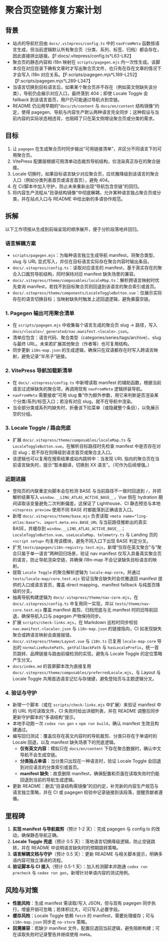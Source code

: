 # 聚合页空链修复方案计划

## 背景

- 站点的导航栏目由 `docs/.vitepress/config.ts` 中的 `navFromMeta` 函数按语言生成，但当前逻辑默认所有聚合页（分类、系列、标签、归档）都会存在，因此直接拼出链接。【F:docs/.vitepress/config.ts†L63-L82】
- 聚合页的静态内容和 i18n 映射在 `scripts/pagegen.mjs` 内一次性生成。该脚本仅在对应目录下确有文章时才写出聚合页文件，也只有在存在文章的情况下才会写入 i18n 对应关系。【F:scripts/pagegen.mjs†L189-L252】【F:scripts/pagegen.mjs†L289-L347】
- 当语言切换到目标语言后，如果某个聚合页并不存在（例如英文侧缺失该分类），导航仍会展示对应入口，最终落到 404；即使 Locale Toggle 会 fallback 到该语言首页，用户仍可能通过导航点到空链。
- README 仍沿用早期的“`docs/zh/content` 与 `docs/en/content` 结构镜像”约定，使得 pagegen、导航与内容生产默认两种语言完全同步；这种假设与当前内容的实际状态相违背，也阻碍了只在英文侧增设聚合页或分类的需求。

## 目标

1. 让 `pagegen` 在生成聚合页时同步输出“可用链接清单”，并区分不同语言下的可用聚合页。
2. VitePress 配置层根据可用清单动态裁剪导航结构，仅渲染真正存在的聚合链接。
3. Locale 切换时，如果目标语言缺少对应聚合页，应优雅降级到该语言的聚合入口（例如分类列表首页或语言首页），避免 404。
4. 在 CI/脚本中加入守护，防止未来重新出现“导航包含空链”的回归。
5. 将内容生产流程从“目录结构镜像”中彻底解耦，允许某种语言独占聚合页或分类，并在站点入口与 README 中给出新的多语协作规范。

## 拆解

以下工作项按从生成到前端呈现的顺序展开，便于分阶段落地并回归。

### 语言解耦方案

- `scripts/pagegen.mjs`：为每种语言独立生成导航 manifest，将聚合类型、slug 与 URL 显式写入，并仅在目标语言实际存在聚合内容时输出条目。
- `docs/.vitepress/config.ts`：读取对应语言的 manifest，基于真实存在的聚合入口裁剪导航结构，同时保持对旧 manifest 缺失场景的兼容。
- `docs/.vitepress/theme/composables/localeMap.ts`：解析跨语言映射时优先查询 manifest，若找不到目标聚合页则回退到该语言的聚合索引或首页。
- `docs/.vitepress/theme/components/LocaleToggleButton.vue`：仅展示实际存在的语言切换目标；当映射缺失时触发上述回退逻辑，避免暴露空链。

### 1. Pagegen 输出可用聚合清单

- 在 `scripts/pagegen.mjs` 中收集每个语言生成的聚合页 slug → 路径，写入 `docs/<locale>/_generated/nav.manifest.<locale>.json`。
- 清单应包含：语言代码、聚合类型（categories/series/tags/archive）、slug 与最终 URL。未来若扩展其他聚合（作者等）也可复用结构。
- 同步更新 `i18n-map.json` 的生成逻辑，确保只在双语都存在时写入跨语言映射，避免记录“半吊子”链接。

### 2. VitePress 导航加载新清单

- 在 `docs/.vitepress/config.ts` 中新增读取 manifest 的辅助函数，根据当前语言过滤掉缺失的聚合项，再调用现有 `navFromMeta` 逻辑拼装导航。
- `navFromMeta` 需要接收“可用 slug 集”作为额外参数，用它来判断是否渲染某个分类/系列/标签入口；若没有对应 slug，就不在导航中渲染。
- 当全部分类或系列均缺失时，折叠该下拉菜单（或隐藏整个条目），以免展示空的分组。

### 3. Locale Toggle / 路由兜底

- 扩展 `docs/.vitepress/theme/composables/localeMap.ts` 与 `LocaleToggleButton.vue`，在解析目标路径时先检查 manifest 中是否存在对应 slug；若不存在则降级到语言首页或聚合主入口。
- 该逻辑也可以复用在搜索结果或站内跳转中：当发现 URL 指向的聚合页在当前语言缺失时，提示“暂未翻译，切换到 XX 语言”。（可作为后续增强。）

### 近期进展

- 登陆页的内联重定向脚本会在检测 BASE 与当前路径不一致时回退到 `/`，并把解析结果写入 `window.__LING_ATLAS_ACTIVE_BASE__`，Vue 侧在 hydration 期间读取该变量避免二次判断偏差。这保证了 Lighthouse、CI 静态预览与本地 `vitepress preview` 使用不同 BASE 时都能落到正确语言入口。
- 新增 `docs/.vitepress/theme/base.mjs` 负责读取 `<meta name="ling-atlas:base">`、`import.meta.env.BASE_URL` 与当前路径推断出的真实 BASE，并缓存到 `window.__LING_ATLAS_ACTIVE_BASE__`；
  `LocaleToggleButton.vue`、`useLocaleMap`、`telemetry.ts` 与 Landing 页的 `<script setup>` 均复用该模块，避免不同入口下出现 BASE 判定分叉。
- 扩充 `tests/pagegen/i18n-registry.test.mjs`，新增“仅存在英文聚合”与“聚合只属于单一语言”两种回归场景，验证 nav manifest 仅写入具备真实聚合页的语言，防止导航渲染空链，并确保 i18n-map 不会记录缺失目标语言的映射。
- 提取 `Locale Toggle` 的聚合解析逻辑为 `locale-map-core`，并通过 `tests/locale-map/core.test.mjs` 验证当聚合缺失时会优雅退回 manifest 提供的入口或语言首页，覆盖 direct mapping、manifest fallback 与纯首页降级的分支。
- 抽离导航构建逻辑为 `docs/.vitepress/theme/nav-core.mjs`，在 `docs/.vitepress/config.ts` 中复用同一实现，并以 `tests/theme/nav-core.test.mjs` 覆盖 manifest 裁剪、归档兜底与无 manifest 时的旧导航回退，确保导航入口与 pagegen 产物保持同步。
- 扩展 `scripts/check-links.mjs`，在 Markdown 巡检时同步校验 `nav.manifest.<locale>.json` 与 `i18n-map.json` 的链接指向，CI 如发现缺失聚合或跨语言映射会直接报错。
- `docs/.vitepress/theme/Layout.vue` 与 `i18n.ts` 已复用 `locale-map-core` 导出的 `normalizeRoutePath`、`getFallbackPath` 与 `hasLocalePrefix`，统一首页跳转、品牌链接与路由前缀检测的实现，避免与 Locale Toggle 的定位策略产生分叉。
- `docs/index.md` 的首屏脚本改为直接复用 `docs/.vitepress/theme/composables/preferredLocale.mjs`，与 Layout 与 Locale Toggle 共用首选语言记忆与存储键，避免登陆页与主题逻辑分叉。

### 4. 验证与守护

- 新增一个脚本（或在 `scripts/check-links.mjs` 中扩展）来验证 manifest 中的 URL 均可读取文件，CI 失败时给出详细列表，并在 README 调整后同步更新守护脚本的“多语结构”提示。
- 本地手动跑一次 `codex run gen` + `npm run build`，确认 manifest 生效且构建通过。
- 编写回归测试：覆盖仅存在英文内容时的导航裁剪、分类只存在于单语时的 Locale 回退，以及 manifest 缺失场景下的兜底逻辑。
  - **仅有英文内容**：模拟只在 `docs/en/content` 下存在聚合数据时，确认中文导航不会生成空链。
  - **分类独占单语**：当分类只出现在一种语言时，验证 Locale Toggle 会回退到对应语言的分类索引或首页。
  - **manifest 缺失**：故意删除 manifest，确保配置和页面在读取失败时仍能回退到当前的导航生成逻辑。
- 更新 README：删去“目录结构需镜像”的旧约定，补充新的内容生产规范与语言独立策略，并在 CI 或 pagegen 校验中记录链接到该段落，提醒贡献者遵循。

## 里程碑

1. **实现 manifest 与导航裁剪**（预计 1-2 天）：完成 pagegen 与 config.ts 的改动，确保静态导航正确。
2. **Locale Toggle 兜底**（预计 0.5 天）：落地语言切换降级逻辑，防止空链跳转，并在 README 中说明语言缺失时的预期跳转策略。
3. **语言解耦文档与守护**（预计 0.5 天）：更新 README 与相关脚本提示，明确多语内容可独立演进的流程。
4. **验证脚本与 CI 接入**（预计 0.5-1 天）：加入检测脚本并跑通 `codex run precheck` 与 `codex run gen`，新增针对单语内容的测试用例。

## 风险与对策

- **性能风险**：生成 manifest 需读取/写入 JSON，但与现有 pagegen 同步执行，增量开销可忽略；若体积过大，可只写入必要字段。
- **缓存风险**：Locale Toggle 依赖 `fetch` 的 manifest，需要处理缓存；可与 `i18n-map.json` 同步走 `no-store` 策略。
- **回溯兼容**：若缺少 manifest 文件，配置应退回当前逻辑，避免阻断构建；可在读取失败时记录警告并继续使用 meta。
